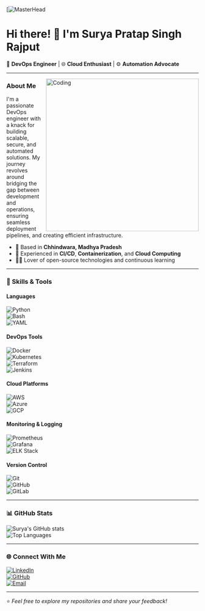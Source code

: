 [![MasterHead](https://www.pinterest.com/pin/hacker-gif-hacker-discover-share-gifs--926052742102107815/)

# Hi there! 👋 I'm Surya Pratap Singh Rajput  

🚀 **DevOps Engineer** | 🌐 **Cloud Enthusiast** | ⚙️ **Automation Advocate**  

---
<img align="right" alt="Coding" width="400" src="https://user-images.githubusercontent.com/115187902/230700872-d5f44b85-56c7-4e27-80a4-6e2db901e60c.gif">

### About Me  
I'm a passionate DevOps engineer with a knack for building scalable, secure, and automated solutions. My journey revolves around bridging the gap between development and operations, ensuring seamless deployment pipelines, and creating efficient infrastructure.  

- 🏡 Based in **Chhindwara, Madhya Pradesh**  
- 💼 Experienced in **CI/CD**, **Containerization**, and **Cloud Computing**  
- 🧑‍💻 Lover of open-source technologies and continuous learning  

---

### 🔧 Skills & Tools  

#### **Languages**  
![Python](https://img.shields.io/badge/-Python-3776AB?logo=python&logoColor=white&style=flat-square)  
![Bash](https://img.shields.io/badge/-Bash-4EAA25?logo=gnu-bash&logoColor=white&style=flat-square)  
![YAML](https://img.shields.io/badge/-YAML-000?logo=yaml&logoColor=white&style=flat-square)  

#### **DevOps Tools**  
![Docker](https://img.shields.io/badge/-Docker-2496ED?logo=docker&logoColor=white&style=flat-square)  
![Kubernetes](https://img.shields.io/badge/-Kubernetes-326CE5?logo=kubernetes&logoColor=white&style=flat-square)  
![Terraform](https://img.shields.io/badge/-Terraform-623CE4?logo=terraform&logoColor=white&style=flat-square)  
![Jenkins](https://img.shields.io/badge/-Jenkins-D24939?logo=jenkins&logoColor=white&style=flat-square)  

#### **Cloud Platforms**  
![AWS](https://img.shields.io/badge/-AWS-232F3E?logo=amazon-aws&logoColor=white&style=flat-square)  
![Azure](https://img.shields.io/badge/-Azure-0078D4?logo=microsoft-azure&logoColor=white&style=flat-square)  
![GCP](https://img.shields.io/badge/-GCP-4285F4?logo=google-cloud&logoColor=white&style=flat-square)  

#### **Monitoring & Logging**  
![Prometheus](https://img.shields.io/badge/-Prometheus-E6522C?logo=prometheus&logoColor=white&style=flat-square)  
![Grafana](https://img.shields.io/badge/-Grafana-F46800?logo=grafana&logoColor=white&style=flat-square)  
![ELK Stack](https://img.shields.io/badge/-ELK%20Stack-005571?logo=elasticsearch&logoColor=white&style=flat-square)  

#### **Version Control**  
![Git](https://img.shields.io/badge/-Git-F05032?logo=git&logoColor=white&style=flat-square)  
![GitHub](https://img.shields.io/badge/-GitHub-181717?logo=github&logoColor=white&style=flat-square)  
![GitLab](https://img.shields.io/badge/-GitLab-FC6D26?logo=gitlab&logoColor=white&style=flat-square)  

---

### 📊 GitHub Stats  

![Surya's GitHub stats](https://github-readme-stats.vercel.app/api?username=YourGitHubUsername&show_icons=true&theme=radical)  
![Top Languages](https://github-readme-stats.vercel.app/api/top-langs/?username=YourGitHubUsername&layout=compact&theme=radical)  

---

### 🌐 Connect With Me  

[![LinkedIn](https://img.shields.io/badge/-LinkedIn-0077B5?logo=linkedin&logoColor=white&style=flat-square)](https://linkedin.com/in/your-linkedin-profile)  
[![GitHub](https://img.shields.io/badge/-GitHub-181717?logo=github&logoColor=white&style=flat-square)](https://github.com/YourGitHubUsername)  
[![Email](https://img.shields.io/badge/-Email-D14836?logo=gmail&logoColor=white&style=flat-square)](mailto:your-email@example.com)  

---

⭐️ *Feel free to explore my repositories and share your feedback!*  
